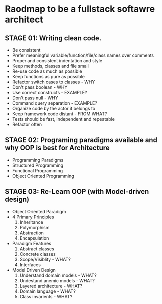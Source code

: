 # Raodmap to be a fullstack softawre architect

## STAGE 01: Writing clean code.
- Be consistent
- Prefer meaningful variable/function/file/class names over comments
- Proper and consistent indentation and style
- Keep methods, classes and file small
- Re-use code as much as possible
- Keep functions as pure as possible
- Refactor switch cases to classes - WHY
- Don't pass boolean - WHY
- Use correct constructs - EXAMPLE?
- Don't pass null - WHY
- Command query separation - EXAMPLE?
- Organize code by the actor it belongs to
- Keep framework code distant - FROM WHAT?
- Tests should be fast, independent and repeatable
- Refactor often

## STAGE 02: Programing paradigms available and why OOP is best for Architecture
- Programming Paradigms
- Structured Programming
- Functional Programming
- Object Oriented Programming

## STAGE 03: Re-Learn OOP (with Model-driven design)
- Object Oriented Paradigm
- 4 Primary Principles
  1. Inheritance
  2. Polymorphism
  3. Abstraction
  4. Encapsulation
- Paradigm Features
  1. Abstract classes
  2. Concrete classes
  3. Scope/Visiblity - WHAT?
  4. Interfaces
- Model Driven Design
  1. Understand domain models - WHAT?
  2. Undestand anemic models - WHAT?
  3. Layered architecture - WHAT?
  4. Domain language - WHAT?
  5. Class invarients - WHAT?
